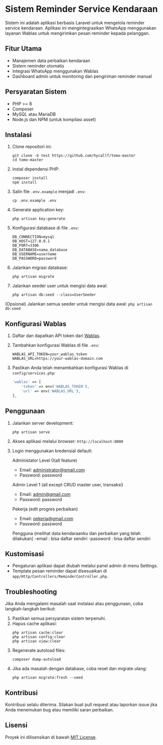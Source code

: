 # Sistem Reminder Service Kendaraan

Sistem ini adalah aplikasi berbasis Laravel untuk mengelola reminder service kendaraan. Aplikasi ini mengintegrasikan WhatsApp menggunakan layanan Wablas untuk mengirimkan pesan reminder kepada pelanggan.

## Fitur Utama

-   Manajemen data perbaikan kendaraan
-   Sistem reminder otomatis
-   Integrasi WhatsApp menggunakan Wablas
-   Dashboard admin untuk monitoring dan pengiriman reminder manual

## Persyaratan Sistem

-   PHP >= 8
-   Composer
-   MySQL atau MariaDB
-   Node.js dan NPM (untuk kompilasi asset)

## Instalasi

1. Clone repositori ini:

    ```
    git clone -b test https://github.com/hycallf/tomo-master
    cd tomo-master
    ```

2. Instal dependensi PHP:

    ```
    composer install
    npm install
    ```

3. Salin file `.env.example` menjadi `.env`:

    ```
    cp .env.example .env
    ```

4. Generate application key:

    ```
    php artisan key:generate
    ```

5. Konfigurasi database di file `.env`:

    ```
    DB_CONNECTION=mysql
    DB_HOST=127.0.0.1
    DB_PORT=3306
    DB_DATABASE=nama_database
    DB_USERNAME=username
    DB_PASSWORD=password
    ```

6. Jalankan migrasi database:

    ```
    php artisan migrate
    ```

7. Jalankan seeder user untuk mengisi data awal:
    ```
    php artisan db:seed --class=UserSeeder
    ```
    
(Opsional) Jalankan semua seeder untuk mengisi data awal:
    ```
    php artisan db:seed
    ```

## Konfigurasi Wablas

1. Daftar dan dapatkan API token dari [Wablas](https://wablas.com/).

2. Tambahkan konfigurasi Wablas di file `.env`:

    ```
    WABLAS_API_TOKEN=your_wablas_token
    WABLAS_URL=https://your-wablas-domain.com
    ```

3. Pastikan Anda telah menambahkan konfigurasi Wablas di `config/services.php`:
    ```php
    'wablas' => [
        'token' => env('WABLAS_TOKEN'),
        'url' => env('WABLAS_URL'),
    ],
    ```

## Penggunaan

1. Jalankan server development:

    ```
    php artisan serve
    ```

2. Akses aplikasi melalui browser: `http://localhost:8000`

3. Login menggunakan kredensial default:

    Administator Level 0(all feature)

    - Email: administrator@gmail.com
    - Password: password

    Admin Level 1 (all except CRUD master user, transaksi)

    - Email: admin@gmail.com
    - Password: password

    Pekerja (edit progres perbaikan)

    - Email: pekerja@gmail.com
    - Password: password

    Pengguna (melihat data kendaraanku dan perbaikan yang telah dilakukan)
    -email : bisa daftar sendiri
    -password : bisa daftar sendiri

## Kustomisasi

-   Pengaturan aplikasi dapat diubah melalui panel admin di menu Settings.
-   Template pesan reminder dapat disesuaikan di `app/Http/Controllers/ReminderController.php`.

## Troubleshooting

Jika Anda mengalami masalah saat instalasi atau penggunaan, coba langkah-langkah berikut:

1. Pastikan semua persyaratan sistem terpenuhi.
2. Hapus cache aplikasi:
    ```
    php artisan cache:clear
    php artisan config:clear
    php artisan view:clear
    ```
3. Regenerate autoload files:
    ```
    composer dump-autoload
    ```
4. Jika ada masalah dengan database, coba reset dan migrate ulang:
    ```
    php artisan migrate:fresh --seed
    ```

## Kontribusi

Kontribusi selalu diterima. Silakan buat pull request atau laporkan issue jika Anda menemukan bug atau memiliki saran perbaikan.

## Lisensi

Proyek ini dilisensikan di bawah [MIT License](LICENSE).
